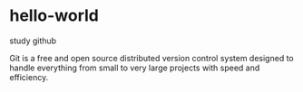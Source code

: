 # hello-world
study github


Git is a free and open source distributed version control system designed to handle everything from small to very large projects with speed and efficiency.
